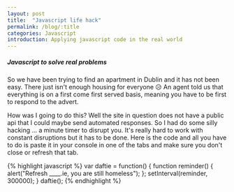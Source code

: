 ```yaml
---
layout: post
title:  "Javascript life hack"
permalink: /blog/:title
categories: Javascript
introduction: Applying javascript code in the real world
---
```


##### Javascript to solve real problems

So we have been trying to find an apartment in Dublin and it has not been easy. There just isn't enough housing for everyone &#x1f625; An agent told us that everything is on a first come first served basis, meaning you have to be first to respond to the advert.

How was I going to do this? Well the site in question does not have a public api that I could maybe send automated responses. So I had do some silly hacking ...  a minute timer to disrupt you.
It's really hard to work with constant disruptions but it has to be done. Here is the code and all you have to do is paste it in your console in one of the tabs and make sure you don't close or refresh that tab.

{% highlight javascript %}
	var daftie = function() {
	      function reminder() {
	          alert("Refresh ____.ie, you are still homeless");
	      };
	      setInterval(reminder, 300000);
	   }
	 daftie();
 {% endhighlight %}